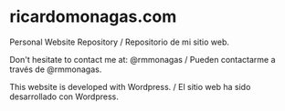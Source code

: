 ricardomonagas.com
==================

Personal Website Repository / Repositorio de mi sitio web. 

Don't hesitate to contact me at: @rmmonagas / Pueden contactarme a través de @rmmonagas.

This website is developed with Wordpress. / El sitio web ha sido desarrollado con Wordpress.
